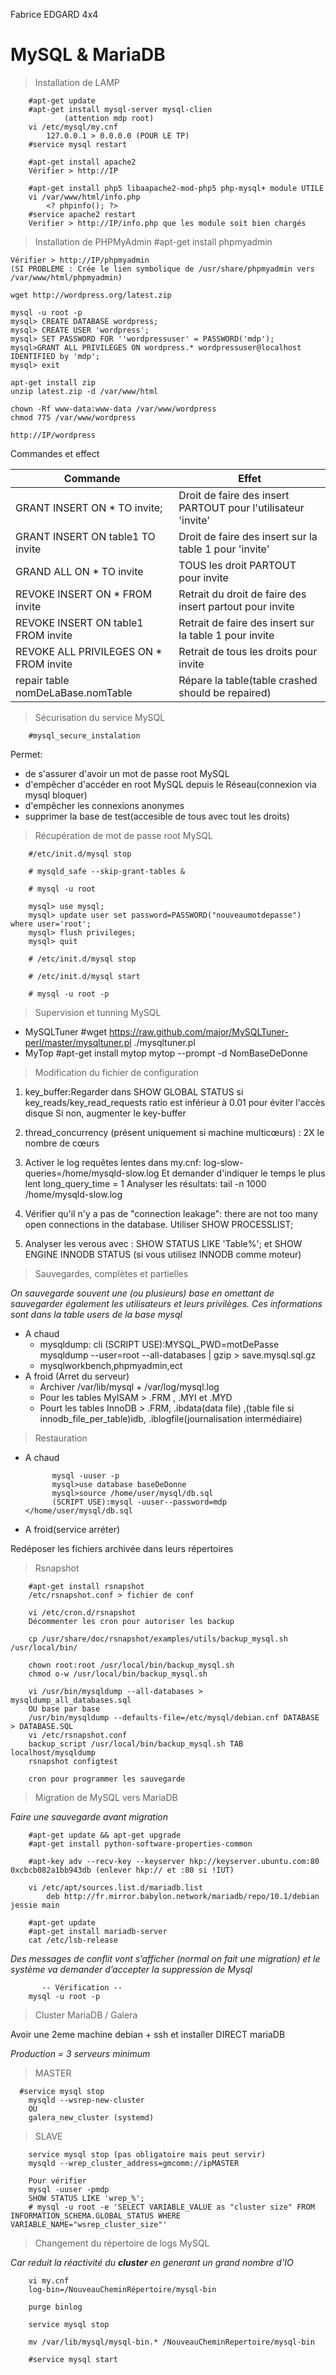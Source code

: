 Fabrice EDGARD 4x4

# MySQL & MariaDB


>Installation de LAMP

        #apt-get update
        #apt-get install mysql-server mysql-clien
                (attention mdp root)
        vi /etc/mysql/my.cnf
            127.0.0.1 > 0.0.0.0 (POUR LE TP)
        #service mysql restart
        
        #apt-get install apache2
        Vérifier > http://IP
        
        #apt-get install php5 libaapache2-mod-php5 php-mysql+ module UTILE
        vi /var/www/html/info.php
            <? phpinfo(); ?>
        #service apache2 restart
        Verifier > http://IP/info.php que les module soit bien chargés

> Installation de PHPMyAdmin
    #apt-get install phpmyadmin
    
    Vérifier > http://IP/phpmyadmin
    (SI PROBLEME : Crée le lien symbolique de /usr/share/phpmyadmin vers /var/www/html/phpmyadmin)
    
    wget http://wordpress.org/latest.zip
    
    mysql -u root -p
    mysql> CREATE DATABASE wordpress;
    mysql> CREATE USER 'wordpress';
    mysql> SET PASSWORD FOR ''wordpressuser' = PASSWORD('mdp');
    mysql>GRANT ALL PRIVILEGES ON wordpress.* wordpressuser@localhost IDENTIFIED by 'mdp';
    mysql> exit
    
    apt-get install zip
    unzip latest.zip -d /var/www/html
    
    chown -Rf www-data:www-data /var/www/wordpress
    chmod 775 /var/www/wordpress
    
    http://IP/wordpress
    
Commandes et effect

|Commande | Effet |
|------------------------------|---|
| GRANT INSERT ON * TO invite; | Droit de faire des insert PARTOUT pour l'utilisateur 'invite'|
|GRANT INSERT ON table1 TO invite| Droit de faire des insert sur la table 1 pour 'invite'|
|GRAND ALL ON * TO invite| TOUS les droit PARTOUT pour invite|
|REVOKE INSERT ON * FROM invite|Retrait du droit de faire des insert partout pour invite|
|REVOKE INSERT ON table1 FROM invite| Retrait de faire des insert sur la table 1 pour invite|
|REVOKE ALL PRIVILEGES ON * FROM invite| Retrait de tous les droits pour invite|
|repair table nomDeLaBase.nomTable| Répare la table(table crashed should be repaired)|

>Sécurisation du service MySQL

        #mysql_secure_instalation
Permet:
-   de s'assurer d'avoir un mot de passe root MySQL
-   d'empêcher d'accéder en root MySQL depuis le Réseau(connexion via mysql bloquer)
-   d'empêcher les connexions anonymes
-   supprimer la base de test(accesible de tous avec tout les droits)

> Récupération de mot de passe root MySQL



        #/etc/init.d/mysql stop 
     
        # mysqld_safe --skip-grant-tables & 
        
        # mysql -u root 
   
        mysql> use mysql; 
        mysql> update user set password=PASSWORD("nouveaumotdepasse") where user='root'; 
        mysql> flush privileges; 
        mysql> quit 
     
        # /etc/init.d/mysql stop 
     
        # /etc/init.d/mysql start 
        
        # mysql -u root -p 


>Supervision et tunning MySQL

-   MySQLTuner
         #wget https://raw.github.com/major/MySQLTuner-perl/master/mysqltuner.pl
        ./mysqltuner.pl
-   MyTop
        #apt-get install mytop
        mytop --prompt -d NomBaseDeDonne

>Modification du fichier de configuration

1.  key_buffer:Regarder dans SHOW GLOBAL STATUS si
key_reads/key_read_requests ratio est inférieur à 0.01 pour éviter l'accès disque
Si non, augmenter le key-buffer

2. thread_concurrency (présent uniquement si machine multicœurs) :
2X le nombre de cœurs
3. Activer le log requêtes lentes dans my.cnf:
log-slow- queries=/home/mysqld-slow.log
Et demander d'indiquer le temps le plus lent
long_query_time = 1
Analyser les résultats:
tail -n 1000 /home/mysqld-slow.log
4. Vérifier qu'il n'y a pas de "connection leakage": there are not too many
open connections in the database.
Utiliser SHOW PROCESSLIST;
5. Analyser les verous avec :
SHOW STATUS LIKE 'Table%';
et SHOW ENGINE INNODB STATUS (si vous utilisez INNODB comme moteur)

>Sauvegardes, complètes et partielles

*On sauvegarde souvent une (ou plusieurs) base en omettant de sauvegarder
également les utilisateurs et leurs privilèges. Ces informations sont dans la table users de
la base mysql*

- A chaud
    -   mysqldump: cli
(SCRIPT USE):MYSQL_PWD=motDePasse
    mysqldump --user=root --all-databases | gzip > save.mysql.sql.gz
    -   mysqlworkbench,phpmyadmin,ect
-   A froid (Arret du serveur)
    -   Archiver /var/lib/mysql + /var/log/mysql.log
    -   Pour les tables MyISAM > .FRM , .MYI et .MYD
    -   Pourt les tables InnoDB > .FRM, .ibdata(data file) ,(table file si innodb_file_per_table)idb, .iblogfile(journalisation intermédiaire)
>Restauration

- A chaud

            mysql -uuser -p
            mysql>use database baseDeDonne
            mysql>source /home/user/mysql/db.sql
            (SCRIPT USE):mysql -uuser--password=mdp </home/user/mysql/db.sql
- A froid(service arréter)
> 
Redéposer les fichiers archivée dans leurs répertoires

>Rsnapshot

        #apt-get install rsnapshot
        /etc/rsnapshot.conf > fichier de conf
        
        vi /etc/cron.d/rsnapshot
        Décommenter les cron pour autoriser les backup
        
        cp /usr/share/doc/rsnapshot/examples/utils/backup_mysql.sh /usr/local/bin/
        
        chown root:root /usr/local/bin/backup_mysql.sh
        chmod o-w /usr/local/bin/backup_mysql.sh
        
        vi /usr/bin/mysqldump --all-databases > mysqldump_all_databases.sql
        OU base par base
        /usr/bin/mysqldump --defaults-file=/etc/mysql/debian.cnf DATABASE > DATABASE.SQL
        vi /etc/rsnapshot.conf
        backup_script /usr/local/bin/backup_mysql.sh TAB localhost/mysqldump
        rsnapshot configtest
        
        cron pour programmer les sauvegarde
        
>Migration de MySQL vers MariaDB

*Faire une sauvegarde avant migration*
 
        #apt-get update && apt-get upgrade
        #apt-get install python-software-properties-common
        
        #apt-key adv --recv-key --keyserver hkp://keyserver.ubuntu.com:80 0xcbcb082a1bb943db (enlever hkp:// et :80 si !IUT) 
        
        vi /etc/apt/sources.list.d/mariadb.list
            deb http://fr.mirror.babylon.network/mariadb/repo/10.1/debian jessie main
        
        #apt-get update
        #apt-get install mariadb-server
        cat /etc/lsb-release
*Des messages de conflit vont s’afficher (normal on fait une migration) et le système va demander d’accepter la suppression de Mysql*
      
           -- Vérification --
        mysql -u root -p
        
>Cluster MariaDB / Galera

Avoir une 2eme machine debian + ssh et installer DIRECT mariaDB

*Production = 3 serveurs minimum*

>MASTER
    
      #service mysql stop
        mysqld --wsrep-new-cluster
        OU
        galera_new_cluster (systemd)
        
>SLAVE

        service mysql stop (pas obligatoire mais peut servir)
        mysqld --wrep_cluster_address=gmcomm://ipMASTER
        
        Pour vérifier
        mysql -uuser -pmdp
        SHOW STATUS LIKE 'wrep_%';
        # mysql -u root -e 'SELECT VARIABLE_VALUE as "cluster size" FROM INFORMATION_SCHEMA.GLOBAL_STATUS WHERE VARIABLE_NAME="wsrep_cluster_size"'
        
>Changement du répertoire de logs MySQL

*Car reduit la réactivité du **cluster** en generant un grand nombre d'IO*

        vi my.cnf
        log-bin=/NouveauCheminRépertoire/mysql-bin
        
        purge binlog
        
        service mysql stop
        
        mv /var/lib/mysql/mysql-bin.* /NouveauCheminRepertoire/mysql-bin
        
        #service mysql start
